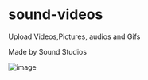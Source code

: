 # sound-videos
Upload Videos,Pictures, audios and Gifs

Made by Sound Studios

![image](https://github.com/FAYSi223/sound-videos/assets/134807221/6aae0645-f543-4a67-b500-a7783ccf869c)
